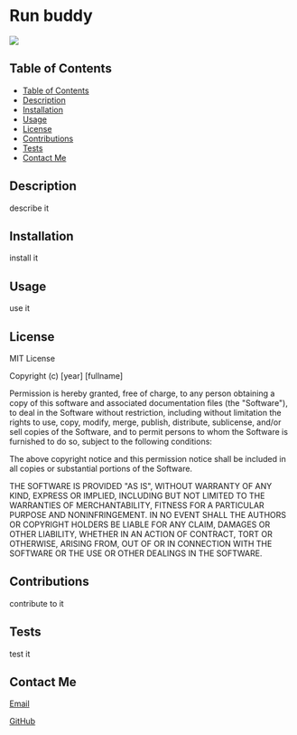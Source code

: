 
# Run buddy

![](https://img.shields.io/static/v1?label=license&message=MIT&color=green)
  

## Table of Contents
* [Table of Contents](#table-of-contents)
* [Description](#description)
* [Installation](#installation)
* [Usage](#usage)
* [License](#license)
* [Contributions](#contributions)
* [Tests](#tests)
* [Contact Me](#contact-me)

## Description
describe it

## Installation
install it

## Usage
use it

## License
MIT License

Copyright (c) [year] [fullname]

Permission is hereby granted, free of charge, to any person obtaining a copy
of this software and associated documentation files (the "Software"), to deal
in the Software without restriction, including without limitation the rights
to use, copy, modify, merge, publish, distribute, sublicense, and/or sell
copies of the Software, and to permit persons to whom the Software is
furnished to do so, subject to the following conditions:

The above copyright notice and this permission notice shall be included in all
copies or substantial portions of the Software.

THE SOFTWARE IS PROVIDED "AS IS", WITHOUT WARRANTY OF ANY KIND, EXPRESS OR
IMPLIED, INCLUDING BUT NOT LIMITED TO THE WARRANTIES OF MERCHANTABILITY,
FITNESS FOR A PARTICULAR PURPOSE AND NONINFRINGEMENT. IN NO EVENT SHALL THE
AUTHORS OR COPYRIGHT HOLDERS BE LIABLE FOR ANY CLAIM, DAMAGES OR OTHER
LIABILITY, WHETHER IN AN ACTION OF CONTRACT, TORT OR OTHERWISE, ARISING FROM,
OUT OF OR IN CONNECTION WITH THE SOFTWARE OR THE USE OR OTHER DEALINGS IN THE
SOFTWARE.

## Contributions
contribute to it

## Tests
test it

## Contact Me
[Email](mailto:feuerbacherb@gmail.com)

[GitHub](https://www.github.com/feuerbacherb)

